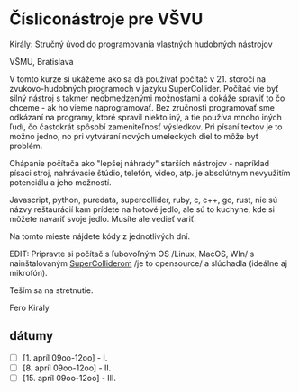 # Čísliconástroje pre VŠVU

Király: Stručný úvod do programovania vlastných hudobných nástrojov

VŠMU, Bratislava

V tomto kurze si ukážeme ako sa dá používať počítač v 21. storočí na zvukovo-hudobných programoch v jazyku SuperCollider.
Počítač vie byť silný nástroj s takmer neobmedzenými možnosťami a dokáže spraviť to čo chceme - ak ho vieme naprogramovať.
Bez zručnosti programovať sme odkázaní na programy, ktoré spravil niekto iný, a tie používa mnoho iných ľudí, čo častokrát spôsobí zameniteľnosť výsledkov.
Pri písaní textov je to možno jedno, no pri vytváraní nových umeleckých diel to môže byť problém.

Chápanie počítača ako "lepšej náhrady" starších nástrojov -  napríklad písaci stroj, nahrávacie štúdio, telefón, video, atp. je absolútnym nevyužitím potenciálu
a jeho možností.

Javascript, python, puredata, supercollider, ruby, c, c++, go, rust, nie sú názvy reštaurácií kam prídete na hotové jedlo, ale sú to kuchyne, kde si môžete navariť svoje jedlo. Musíte ale vedieť variť.

Na tomto mieste nájdete kódy z jednotlivých dní.

EDIT: Pripravte si počítač s ľubovoľným OS /Linux, MacOS, WIn/ s nainštalovaným [SuperColliderom](https://supercollider.github.io) /je to opensource/ a slúchadla (ideálne aj mikrofón).

Teším sa na stretnutie.

Fero Király



dátumy
------

- [ ] [1. apríl 09oo-12oo] - I.
- [ ] [8. apríl 09oo-12oo] - II.
- [ ] [15. apríl 09oo-12oo] - III.
